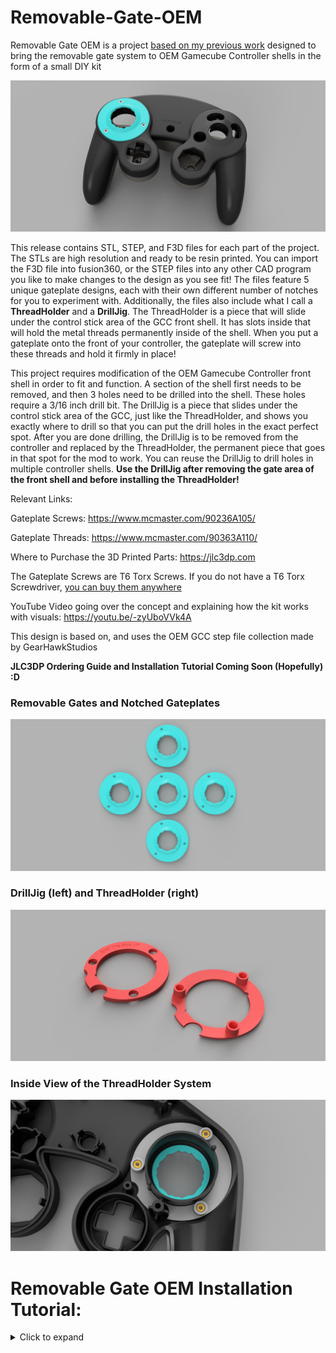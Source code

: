 # Removable-Gate-OEM

Removable Gate OEM is a project [based on my previous work](https://github.com/sean44104/Removable-Gate-GCC) designed to bring the removable gate system to OEM Gamecube Controller shells in the form of a small DIY kit

![image](https://raw.githubusercontent.com/sean44104/Removable-Gate-OEM/main/Images/image1.PNG)

This release contains STL, STEP, and F3D files for each part of the project. The STLs are high resolution and ready to be resin printed. You can import the F3D file into fusion360, or the STEP files into any other CAD program you like to make changes to the design as you see fit! The files feature 5 unique gateplate designs, each with their own different number of notches for you to experiment with. Additionally, the files also include what I call a **ThreadHolder** and a **DrillJig**. The ThreadHolder is a piece that will slide under the control stick area of the GCC front shell. It has slots inside that will hold the metal threads permanently inside of the shell. When you put a gateplate onto the front of your controller, the gateplate will screw into these threads and hold it firmly in place!

This project requires modification of the OEM Gamecube Controller front shell in order to fit and function. A section of the shell first needs to be removed, and then 3 holes need to be drilled into the shell. These holes require a 3/16 inch drill bit. The DrillJig is a piece that slides under the control stick area of the GCC, just like the ThreadHolder, and shows you exactly where to drill so that you can put the drill holes in the exact perfect spot. After you are done drilling, the DrillJig is to be removed from the controller and replaced by the ThreadHolder, the permanent piece that goes in that spot for the mod to work. You can reuse the DrillJig to drill holes in multiple controller shells. **Use the DrillJig after removing the gate area of the front shell and before installing the ThreadHolder!**

Relevant Links:

Gateplate Screws: https://www.mcmaster.com/90236A105/

Gateplate Threads: https://www.mcmaster.com/90363A110/

Where to Purchase the 3D Printed Parts: https://jlc3dp.com

The Gateplate Screws are T6 Torx Screws. If you do not have a T6 Torx Screwdriver, [you can buy them anywhere](https://www.amazon.com/Screwdriver-TECKMAN-Controller-Mainboard-Electronic/dp/B08998GX65/ref=asc_df_B08998GX65)

YouTube Video going over the concept and explaining how the kit works with visuals:
https://youtu.be/-zyUboVVk4A

This design is based on, and uses the OEM GCC step file collection made by GearHawkStudios

**JLC3DP Ordering Guide and Installation Tutorial Coming Soon (Hopefully) :D**

### Removable Gates and Notched Gateplates
![image](https://raw.githubusercontent.com/sean44104/Removable-Gate-OEM/main/Images/image2.png)

### DrillJig (left) and ThreadHolder (right)
![image](https://raw.githubusercontent.com/sean44104/Removable-Gate-OEM/main/Images/image3.png)

### Inside View of the ThreadHolder System
![image](https://raw.githubusercontent.com/sean44104/Removable-Gate-OEM/main/Images/t11.png)



# Removable Gate OEM Installation Tutorial:
<details>
  <summary>Click to expand</summary>

# Step 1
The first thing you need to do is remove the gate material from the front shell. Remove the entire lifted circular section of the control stick gate, shown here in green. Cut off the entire lifted dome until it is flat with the rest of the front shell's surface. You can use a dremel to cut it off and then sand down the excess. Do not go deep into the shell, remove any of the inside, or take out the cylinder that extends down into the shell. Here is a front and side profile of what is to be removed:
![image](https://raw.githubusercontent.com/sean44104/Removable-Gate-OEM/main/Images/t1.png)
![image](https://raw.githubusercontent.com/sean44104/Removable-Gate-OEM/main/Images/t2.png)

**Your shell should look like this after you are finished**
![image](https://raw.githubusercontent.com/sean44104/Removable-Gate-OEM/main/Images/t3.png)
![image](https://raw.githubusercontent.com/sean44104/Removable-Gate-OEM/main/Images/t4.png)

# Step 2
Next, you are going to use the DrillJig. Slide the jig into the back of the front shell so that the curved side is going down into the controller and the flat side is facing up as shown. Now, use a 3/16 inch drill bit to remove the material shown here in green:
![image](https://raw.githubusercontent.com/sean44104/Removable-Gate-OEM/main/Images/t6.png)

Once you are finished drilling it should look like this:
![image](https://raw.githubusercontent.com/sean44104/Removable-Gate-OEM/main/Images/t5.png)
![image](https://raw.githubusercontent.com/sean44104/Removable-Gate-OEM/main/Images/t6b.png)

Here is a view from the other side:
![image](https://raw.githubusercontent.com/sean44104/Removable-Gate-OEM/main/Images/t7.png)
![image](https://raw.githubusercontent.com/sean44104/Removable-Gate-OEM/main/Images/t8.png)

# Step 3
Now, you are going to install the ThreadHolder. Remove the DrillJig from the controller shell and apply a small amount of glue to the flat top surface of the ThreadHolder. Then, you are going to slide it into the back of the front shell, just like the DrillJig, shown here:
![image](https://raw.githubusercontent.com/sean44104/Removable-Gate-OEM/main/Images/t9.png)
![image](https://raw.githubusercontent.com/sean44104/Removable-Gate-OEM/main/Images/t9b.png)

Make sure to firmly press the ThreadHolder in and push it down so that the entire piece makes good contact with the back of the controller front shell

# Step 4
Take your [thread pieces](https://www.mcmaster.com/90363a110/) and push them into the containers of the ThreadHolder until they are all the way in, as shown. This may be a tight friction fit, so you can use a screwdriver to push them in by applying pressure to the center of the thread piece.
![image](https://raw.githubusercontent.com/sean44104/Removable-Gate-OEM/main/Images/t10.png)

These thread pieces are designed to expand out when [the screw](https://www.mcmaster.com/90236A105/) is threaded inside of them, embedding themselves into the ThreadHolder and locking them inside of there permanently. I recommend that for the first time, you put the screws in upside down like so. This way the threads can be expanded securely and will not fall out.
![image](https://raw.githubusercontent.com/sean44104/Removable-Gate-OEM/main/Images/t10b.png)

# Step 5
You are basically done now! Remove the upside-down screws from their thread pieces. The front shell is complete. You can now take a Gateplate and place it onto the front face of your Gamecube Controller front shell. It has three pegs underneath it, which will slot nicely into the holes that you drilled. Now, just insert a screw into each of the three holes on the gateplate surface and they will go through the gateplate, through the front shell, and thread into the metal inserts inside of the ThreadHolder. It will look like this when you are done and everything is fully installed:
![image](https://raw.githubusercontent.com/sean44104/Removable-Gate-OEM/main/Images/t10c.PNG)
![image](https://raw.githubusercontent.com/sean44104/Removable-Gate-OEM/main/Images/t11.png)

Now, you can assemble your controller. You will be able to remove and attach gateplates onto your controller while it is fully assembled. You do not have to take the controller apart whatsoever to remove or swap out a gateplate. Simply unscrew the Gateplate, remove the screws, and pull the Gateplate out. The internal parts will stay in place and not fall out!
![image](https://raw.githubusercontent.com/sean44104/Removable-Gate-OEM/main/Images/t12.png)
</details>